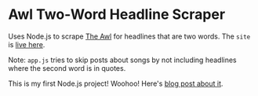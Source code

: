 # Awl Two-Word Headline Scraper

Uses Node.js to scrape [The Awl](http://www.theawl.com/) for headlines that are two words. The `site` is [live here](http://samschlinkert.com/awl-two-headlines/). 

Note: `app.js` tries to skip posts about songs by not including headlines where the second word is in quotes.

This is my first Node.js project! Woohoo! Here's [blog post about it](http://sts10.github.io/blog/2016/05/07/website-scraped/). 


